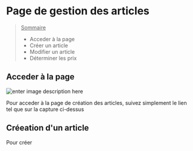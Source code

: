 # Page de gestion des articles
> <u>Sommaire</u>
> - Acceder à la page
>  - Créer un article
>  - Modifier un article
>  - Déterminer les prix
## Acceder à la page
![enter image description here](https://github.com/gouchere/documentation_lymytz_erp/blob/main/assets/article/acces_a_la_page.png?raw=true)

<p>
Pour acceder à la page de création des articles, suivez simplement le lien tel que sur la capture ci-dessus
</p>

## Créeation d'un article
<p>
	Pour créer 
</p>
